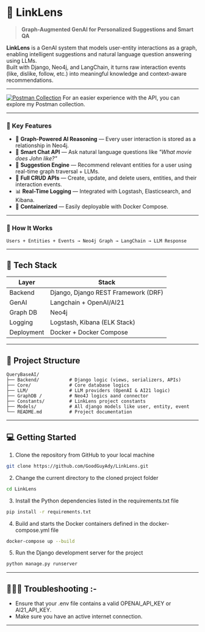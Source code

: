 # 🔗 LinkLens 

> **Graph-Augmented GenAI for Personalized Suggestions and Smart QA**

**LinkLens** is a GenAI system that models user-entity interactions as a graph, enabling intelligent suggestions and natural language question answering using LLMs.  
Built with Django, Neo4j, and LangChain, it turns raw interaction events (like, dislike, follow, etc.) into meaningful knowledge and context-aware recommendations.

---

[![Postman Collection](https://img.shields.io/badge/Postman-Collection-a)](https://www.postman.com/blue-station-79898/workspace/linklens)
For an easier experience with the API, you can explore my Postman collection.

---

### 📌 Key Features

- 🧠 **Graph-Powered AI Reasoning** — Every user interaction is stored as a relationship in Neo4j.
- 💬 **Smart Chat API** — Ask natural language questions like _"What movie does John like?"_
- 🎯 **Suggestion Engine** — Recommend relevant entities for a user using real-time graph traversal + LLMs.
- 👤 **Full CRUD APIs** — Create, update, and delete users, entities, and their interaction events.
- 📊 **Real-Time Logging** — Integrated with Logstash, Elasticsearch, and Kibana.
- 🐳 **Containerized** — Easily deployable with Docker Compose.

---

### 🧠 How It Works

```plaintext
Users + Entities + Events → Neo4j Graph → LangChain → LLM Response
```

---

## 🔧 Tech Stack

| Layer           | Stack                                  |
|-----------------|----------------------------------------|
| Backend         | Django, Django REST Framework (DRF)    |
| GenAI           | Langchain + OpenAI/AI21                |
| Graph DB        | Neo4j                                  |
| Logging         | Logstash, Kibana (ELK Stack)           |
| Deployment      |	Docker + Docker Compose                |

---

## 📁 Project Structure

```
QueryBaseAI/
├── Backend/           # Django logic (views, serializers, APIs)
├── Core/              # Core database logics
├── LLM/               # LLM providers (OpenAI & AI21 logic)
├── GraphDB /          # Neo4J logics aand connector
├── Constants/         # LinkLens project constants
├── Models/            # All django models like user, entity, event
└── README.md          # Project documentation
```

---

## 💻 Getting Started

1. Clone the repository from GitHub to your local machine
```bash
git clone https://github.com/GoodGuyAdy/LinkLens.git
```
2. Change the current directory to the cloned project folder
```bash
cd LinkLens
```
3. Install the Python dependencies listed in the requirements.txt file
```bash
pip install -r requirements.txt
```
4. Build and starts the Docker containers defined in the docker-compose.yml file
```bash
docker-compose up --build
```
5. Run the Django development server for the project
```bash
python manage.py runserver
```

---

## 🧑🏻‍🔧 Troubleshooting :-
 
 - Ensure that your .env file contains a valid OPENAI_API_KEY or AI21_API_KEY.
 - Make sure you have an active internet connection.

---